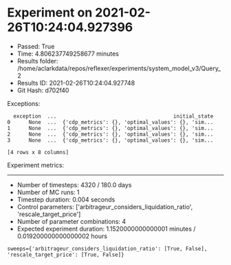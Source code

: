 
# Experiment on 2021-02-26T10:24:04.927396
* Passed: True
* Time: 4.806237749258677 minutes
* Results folder: /home/aclarkdata/repos/reflexer/experiments/system_model_v3/Query_2
* Results ID: 2021-02-26T10:24:04.927748
* Git Hash: d702f40

Exceptions:

```
  exception  ...                                      initial_state
0      None  ...  {'cdp_metrics': {}, 'optimal_values': {}, 'sim...
1      None  ...  {'cdp_metrics': {}, 'optimal_values': {}, 'sim...
2      None  ...  {'cdp_metrics': {}, 'optimal_values': {}, 'sim...
3      None  ...  {'cdp_metrics': {}, 'optimal_values': {}, 'sim...

[4 rows x 8 columns]
```

Experiment metrics:


****


* Number of timesteps: 4320 / 180.0 days
* Number of MC runs: 1
* Timestep duration: 0.004 seconds
* Control parameters: ['arbitrageur_considers_liquidation_ratio', 'rescale_target_price']
* Number of parameter combinations: 4
* Expected experiment duration: 1.1520000000000001 minutes / 0.019200000000000002 hours
    

```
sweeps={'arbitrageur_considers_liquidation_ratio': [True, False], 'rescale_target_price': [True, False]}
```

    